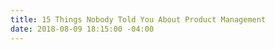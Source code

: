 ```yaml
---
title: 15 Things Nobody Told You About Product Management
date: 2018-08-09 18:15:00 -04:00
---
```



